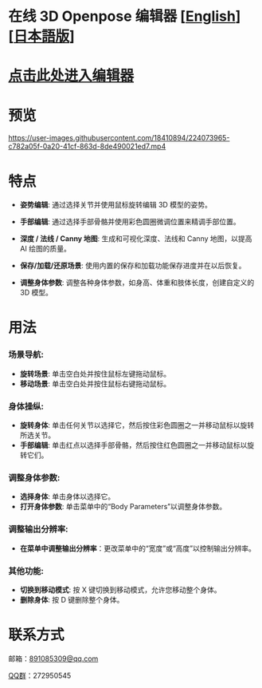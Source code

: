 # 在线 3D Openpose 编辑器 [[English](README.md)] [[日本語版](README-ja.md)]
# [点击此处进入编辑器](https://zhuyu1997.github.io/open-pose-editor/)
# 预览
https://user-images.githubusercontent.com/18410894/224073965-c782a05f-0a20-41cf-863d-8de490021ed7.mp4

# 特点

- **姿势编辑**: 通过选择关节并使用鼠标旋转编辑 3D 模型的姿势。

- **手部编辑**: 通过选择手部骨骼并使用彩色圆圈微调位置来精调手部位置。

- **深度 / 法线 / Canny 地图**: 生成和可视化深度、法线和 Canny 地图，以提高 AI 绘图的质量。

- **保存/加载/还原场景**: 使用内置的保存和加载功能保存进度并在以后恢复。

- **调整身体参数**: 调整各种身体参数，如身高、体重和肢体长度，创建自定义的 3D 模型。

# 用法
### 场景导航:
- **旋转场景**: 单击空白处并按住鼠标左键拖动鼠标。
- **移动场景**: 单击空白处并按住鼠标右键拖动鼠标。

### 身体操纵:
- **旋转身体**: 单击任何关节以选择它，然后按住彩色圆圈之一并移动鼠标以旋转所选关节。
- **手部编辑**: 单击红点以选择手部骨骼，然后按住红色圆圈之一并移动鼠标以旋转它们。

### 调整身体参数:
- **选择身体**: 单击身体以选择它。
- **打开身体参数**: 单击菜单中的“Body Parameters”以调整身体参数。

### 调整输出分辨率:
- **在菜单中调整输出分辨率**：更改菜单中的“宽度”或“高度”以控制输出分辨率。

### 其他功能:
- **切换到移动模式**: 按 X 键切换到移动模式，允许您移动整个身体。
- **删除身体**: 按 D 键删除整个身体。

# 联系方式
邮箱：891085309@qq.com

[QQ群](https://jq.qq.com/?_wv=1027&k=N6j4nigd)：272950545
